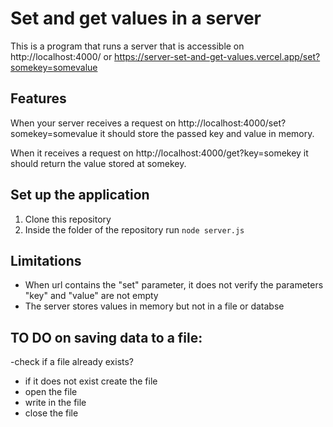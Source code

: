 # Set and get values in a server

This is a program that runs a server that is accessible on http://localhost:4000/ or https://server-set-and-get-values.vercel.app/set?somekey=somevalue

## Features

When your server receives a request on http://localhost:4000/set?somekey=somevalue it should store the passed key and value in memory.

When it receives a request on http://localhost:4000/get?key=somekey it should return the value stored at somekey.

## Set up the application

1. Clone this repository
2. Inside the folder of the repository run `node server.js`

## Limitations

- When url contains the "set" parameter, it does not verify the parameters "key" and "value" are not empty
- The server stores values in memory but not in a file or databse

## TO DO on saving data to a file:

-check if a file already exists?

- if it does not exist create the file
- open the file
- write in the file
- close the file
